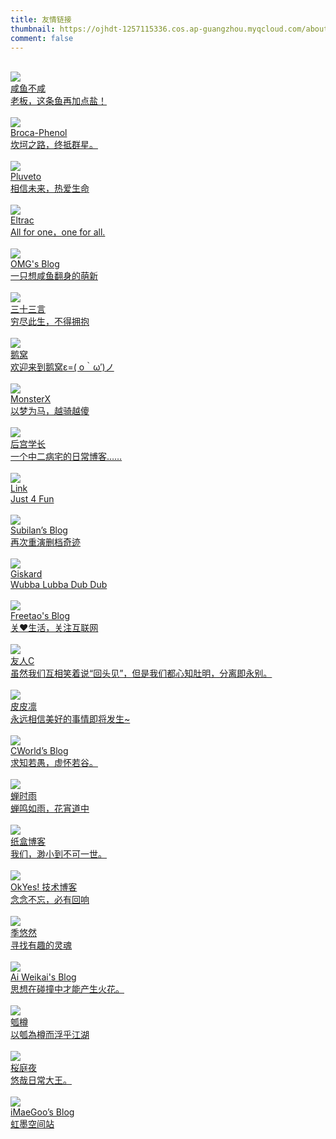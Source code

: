 ```yaml
---
title: 友情链接
thumbnail: https://ojhdt-1257115336.cos.ap-guangzhou.myqcloud.com/about/day.jpg
comment: false
---
```

<div class="mdui-container-fluid">
  <div class="mdui-row">
    <div class="mdui-col-xs-12 mdui-col-sm-6"><br>
      <a href="https://lcblog.cn/" target="_blank">
	    <div class="mdui-card mdui-hoverable mdui-ripple">
          <div class="mdui-card-header">
          <img class="mdui-card-header-avatar" src="https://lcblog.cn/icon/icon.jpg"/>
            <div class="mdui-card-header-title">咸鱼不咸</div>
            <div class="mdui-card-header-subtitle">老板，这条鱼再加点盐！</div>
          </div>
	    </div>
      </a>  
	</div> 
    <div class="mdui-col-xs-12 mdui-col-sm-6"><br>
      <a href="https://phenol-phthalein.info/" target="_blank">
	    <div class="mdui-card mdui-hoverable mdui-ripple">
          <div class="mdui-card-header">
          <img class="mdui-card-header-avatar" src="https://s2.ax1x.com/2019/11/09/MnaN4S.jpg"/>
            <div class="mdui-card-header-title">Broca-Phenol</div>
            <div class="mdui-card-header-subtitle">坎坷之路，终抵群星。</div>
          </div>
	    </div>
      </a>  
	</div> 
    <div class="mdui-col-xs-12 mdui-col-sm-6"><br>
      <a href="https://www.pluvet.com/" target="_blank">
	    <div class="mdui-card mdui-hoverable mdui-ripple">
          <div class="mdui-card-header">
          <img class="mdui-card-header-avatar" src="https://s2.ax1x.com/2019/05/10/ERYp3q.png"/>
            <div class="mdui-card-header-title">Pluveto</div>
            <div class="mdui-card-header-subtitle">相信未来，热爱生命</div>
          </div>
	    </div>
      </a>  
	</div> 
    <div class="mdui-col-xs-12 mdui-col-sm-6"><br>
      <a href="https://guhub.cn/" target="_blank">
	    <div class="mdui-card mdui-hoverable mdui-ripple">
          <div class="mdui-card-header">
          <img class="mdui-card-header-avatar" src="https://wx2.sbimg.cn/2019/05/12/1533135041-hFrkZGsmWS.jpg"/>
            <div class="mdui-card-header-title">Eltrac</div>
            <div class="mdui-card-header-subtitle">All for one，one for all.</div>
          </div>
	    </div>
      </a>  
	</div> 
    <div class="mdui-col-xs-12 mdui-col-sm-6"><br>
      <a href="https://ohmyga.cn/" target="_blank">
	    <div class="mdui-card mdui-hoverable mdui-ripple">
          <div class="mdui-card-header">
          <img class="mdui-card-header-avatar" src="https://ohmyga.cn/headimg.png"/>
            <div class="mdui-card-header-title">OMG's Blog</div>
            <div class="mdui-card-header-subtitle">一只想咸鱼翻身的萌新</div>
          </div>
	    </div>
      </a>  
	</div> 
    <div class="mdui-col-xs-12 mdui-col-sm-6"><br>
      <a href="https://o0o0o0.cn/" target="_blank">
	    <div class="mdui-card mdui-hoverable mdui-ripple">
          <div class="mdui-card-header">
          <img class="mdui-card-header-avatar" src="https://o0o0o0.cn/wp-content/uploads/2018/05/nlogo.jpg"/>
            <div class="mdui-card-header-title">三十三言</div>
            <div class="mdui-card-header-subtitle">穷尽此生，不得拥抱</div>
          </div>
	    </div>
      </a>  
	</div> 
    <div class="mdui-col-xs-12 mdui-col-sm-6"><br>
      <a href="https://blog.conoha.vip/" target="_blank">
	    <div class="mdui-card mdui-hoverable mdui-ripple">
          <div class="mdui-card-header">
          <img class="mdui-card-header-avatar" src="https://conoha.vip/img/header.jpg"/>
            <div class="mdui-card-header-title">鹅窝</div>
            <div class="mdui-card-header-subtitle">欢迎来到鹅窝ε=( o｀ω′)ノ</div>
          </div>
	    </div>
      </a>  
	</div> 
    <div class="mdui-col-xs-12 mdui-col-sm-6"><br>
      <a href="https://monsterx.cn/" target="_blank">
	    <div class="mdui-card mdui-hoverable mdui-ripple">
          <div class="mdui-card-header">
          <img class="mdui-card-header-avatar" src="https://monsterx.cn/img/logo.jpg"/>
            <div class="mdui-card-header-title">MonsterX</div>
            <div class="mdui-card-header-subtitle">以梦为马，越骑越傻</div>
          </div>
	    </div>
      </a>  
	</div> 
    <div class="mdui-col-xs-12 mdui-col-sm-6"><br>
      <a href="https://haremu.com/" target="_blank">
	    <div class="mdui-card mdui-hoverable mdui-ripple">
          <div class="mdui-card-header">
          <img class="mdui-card-header-avatar" src="https://s.gravatar.com/avatar/823503050003b8c417bf90f89c850a87?s=500"/>
            <div class="mdui-card-header-title">后宫学长</div>
            <div class="mdui-card-header-subtitle">一个中二病宅的日常博客……</div>
          </div>
	    </div>
      </a>  
	</div> 
    <div class="mdui-col-xs-12 mdui-col-sm-6"><br>
      <a href="https://atlinker.cn/" target="_blank">
	    <div class="mdui-card mdui-hoverable mdui-ripple">
          <div class="mdui-card-header">
          <img class="mdui-card-header-avatar" src="https://atlinker.cn/avatar/avatar.png"/>
            <div class="mdui-card-header-title">Link</div>
            <div class="mdui-card-header-subtitle">Just 4 Fun</div>
          </div>
	    </div>
      </a>  
	</div> 
    <div class="mdui-col-xs-12 mdui-col-sm-6"><br>
      <a href="https://subilan.win/" target="_blank">
	    <div class="mdui-card mdui-hoverable mdui-ripple">
          <div class="mdui-card-header">
          <img class="mdui-card-header-avatar" src="https://secure.gravatar.com/avatar/2abd4949ff513fe23baed96a2bb953cd?s=100"/>
            <div class="mdui-card-header-title">Subilan’s Blog</div>
            <div class="mdui-card-header-subtitle">再次重演删档奇迹</div>
          </div>
	    </div>
      </a>  
	</div> 
    <div class="mdui-col-xs-12 mdui-col-sm-6"><br>
      <a href="https://getschwifty.cn/" target="_blank">
	    <div class="mdui-card mdui-hoverable mdui-ripple">
          <div class="mdui-card-header">
          <img class="mdui-card-header-avatar" src="https://raw.githubusercontent.com/demerzelxd/Pic/master/favicon.png"/>
            <div class="mdui-card-header-title">Giskard</div>
            <div class="mdui-card-header-subtitle">Wubba Lubba Dub Dub</div>
          </div>
	    </div>
      </a>  
	</div> 
    <div class="mdui-col-xs-12 mdui-col-sm-6"><br>
      <a href="https://blogs.kainy.cn/" target="_blank">
	    <div class="mdui-card mdui-hoverable mdui-ripple">
          <div class="mdui-card-header">
          <img class="mdui-card-header-avatar" src="https://tva2.sinaimg.cn/crop.0.0.180.180.180/4d6e3e3bjw1e8qgp5bmzyj2050050aa8.jpg"/>
            <div class="mdui-card-header-title">Freetao's Blog</div>
            <div class="mdui-card-header-subtitle">关♥生活，关注互联网</div>
          </div>
	    </div>
      </a>  
	</div> 
    <div class="mdui-col-xs-12 mdui-col-sm-6"><br>
      <a href="https://www.ihewro.com/" target="_blank">
	    <div class="mdui-card mdui-hoverable mdui-ripple">
          <div class="mdui-card-header">
          <img class="mdui-card-header-avatar" src="https://www.ihewro.com/usr/uploads/2016/07/694268842.png"/>
            <div class="mdui-card-header-title">友人C</div>
            <div class="mdui-card-header-subtitle">虽然我们互相笑着说“回头见”，但是我们都心知肚明，分离即永别。</div>
          </div>
	    </div>
      </a>  
	</div> 
    <div class="mdui-col-xs-12 mdui-col-sm-6"><br>
      <a href="https://qwq.best/" target="_blank">
	    <div class="mdui-card mdui-hoverable mdui-ripple">
          <div class="mdui-card-header">
          <img class="mdui-card-header-avatar" src="https://cdn.v2ex.com/gravatar/da973863f44422885c0421507f5772f9?s=640"/>
            <div class="mdui-card-header-title">皮皮凛</div>
            <div class="mdui-card-header-subtitle">永远相信美好的事情即将发生~</div>
          </div>
	    </div>
      </a>  
	</div> 
    <div class="mdui-col-xs-12 mdui-col-sm-6"><br>
      <a href="https://blog.cworld.top/" target="_blank">
	    <div class="mdui-card mdui-hoverable mdui-ripple">
          <div class="mdui-card-header">
          <img class="mdui-card-header-avatar" src="https://www.gravatar.com/avatar/85b870f6b1a177981d3e9566e3ad7264?s=200"/>
            <div class="mdui-card-header-title">CWorld’s Blog</div>
            <div class="mdui-card-header-subtitle">求知若愚，虚怀若谷。</div>
          </div>
	    </div>
      </a>  
	</div>
    <div class="mdui-col-xs-12 mdui-col-sm-6"><br>
      <a href="https://chanshiyu.com" target="_blank">
	    <div class="mdui-card mdui-hoverable mdui-ripple">
          <div class="mdui-card-header">
          <img class="mdui-card-header-avatar" src="https://cdn.jsdelivr.net/gh/chanshiyucx/yoi/blog/avatar.jpg"/>
            <div class="mdui-card-header-title">蝉时雨</div>
            <div class="mdui-card-header-subtitle">蝉鸣如雨，花宵道中</div>
          </div>
	    </div>
      </a>  
	</div>
    <div class="mdui-col-xs-12 mdui-col-sm-6"><br>
      <a href="https://zhebk.cn" target="_blank">
	    <div class="mdui-card mdui-hoverable mdui-ripple">
          <div class="mdui-card-header">
          <img class="mdui-card-header-avatar" src="https://q.qlogo.cn/g?b=qq&nk=945203919&s=100"/>
            <div class="mdui-card-header-title">纸盒博客</div>
            <div class="mdui-card-header-subtitle">我们，渺小到不可一世。</div>
          </div>
	    </div>
      </a>  
	</div>
    <div class="mdui-col-xs-12 mdui-col-sm-6"><br>
      <a href="https://2890.ltd" target="_blank">
	    <div class="mdui-card mdui-hoverable mdui-ripple">
          <div class="mdui-card-header">
          <img class="mdui-card-header-avatar" src="https://cdn233.2890.ltd/20200111/1/5e18a37b39308CLSUFFlogosmallest.png"/>
            <div class="mdui-card-header-title">OkYes! 技术博客</div>
            <div class="mdui-card-header-subtitle">念念不忘，必有回响</div>
          </div>
	    </div>
      </a>  
	</div>
    <div class="mdui-col-xs-12 mdui-col-sm-6"><br>
      <a href="https://blog.exia.xyz" target="_blank">
	    <div class="mdui-card mdui-hoverable mdui-ripple">
          <div class="mdui-card-header">
          <img class="mdui-card-header-avatar" src="https://cdn.exia.xyz/img/avatar.jpg"/>
            <div class="mdui-card-header-title">季悠然</div>
            <div class="mdui-card-header-subtitle">寻找有趣的灵魂</div>
          </div>
	    </div>
      </a>  
	</div>
    <div class="mdui-col-xs-12 mdui-col-sm-6"><br>
      <a href="https://www.aiweikai.com/" target="_blank">
	    <div class="mdui-card mdui-hoverable mdui-ripple">
          <div class="mdui-card-header">
          <img class="mdui-card-header-avatar" src="https://www.aiweikai.com/wp-content/uploads/2019/02/cropped-hdImg_b37861e3772ae0c5c24f9a99780ae3731547840391721-1.jpg"/>
            <div class="mdui-card-header-title">Ai Weikai's Blog</div>
            <div class="mdui-card-header-subtitle">思想在碰撞中才能产生火花。</div>
          </div>
	    </div>
      </a>  
	</div>
    <div class="mdui-col-xs-12 mdui-col-sm-6"><br>
      <a href="https://blog.dylanwu.space/" target="_blank">
	    <div class="mdui-card mdui-hoverable mdui-ripple">
          <div class="mdui-card-header">
          <img class="mdui-card-header-avatar" src="https://storeweb.cn/upload/site/image/2019-09/907-4-5HWYYO.png"/>
            <div class="mdui-card-header-title">瓠樽</div>
            <div class="mdui-card-header-subtitle">以瓠為樽而浮乎江湖</div>
          </div>
	    </div>
      </a>  
	</div>
    <div class="mdui-col-xs-12 mdui-col-sm-6"><br>
      <a href="https://yuuiki.cn/" target="_blank">
	    <div class="mdui-card mdui-hoverable mdui-ripple">
          <div class="mdui-card-header">
          <img class="mdui-card-header-avatar" src="https://i.loli.net/2018/12/23/5c1e6ac43e125.jpg"/>
            <div class="mdui-card-header-title">桜庭夜</div>
            <div class="mdui-card-header-subtitle">悠哉日常大王。</div>
          </div>
	    </div>
      </a>  
	</div>
    <div class="mdui-col-xs-12 mdui-col-sm-6"><br>
      <a href="https://www.imaegoo.com/" target="_blank">
	    <div class="mdui-card mdui-hoverable mdui-ripple">
          <div class="mdui-card-header">
          <img class="mdui-card-header-avatar" src="https://www.imaegoo.com/images/avatar.jpg"/>
            <div class="mdui-card-header-title">iMaeGoo’s Blog</div>
            <div class="mdui-card-header-subtitle">虹墨空间站</div>
          </div>
	    </div>
      </a>  
	</div>
  </div>
</div>
